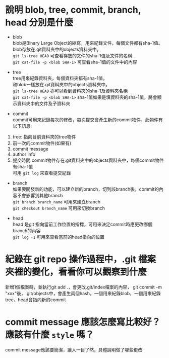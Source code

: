 # 說明 blob, tree, commit, branch, head 分別是什麼
- blob <br>
blob是Binary Large Object的縮寫，用來紀錄文件，每個文件都有sha-1值。<br>
blob存放在.git資料夾中的objects資料夾中。<br>
`git ls-tree HEAD` 可查看存放的文件的sha-1值及文件的名稱 <br>
`git cat-file -p <blob SHA-1>` 可查看sha-1值的文件中的內容

- tree<br>
tree用來紀錄資料夾，每個資料夾都有sha-1值。<br>
和blob一樣放在.git資料夾中的objects資料夾中。<br>
`git ls-tree HEAD` 亦可以看到資料夾的sha-1及資料夾名稱 <br>
`git cat-file -p <blob SHA-1>` sha-1值如果是填資料夾的sha-1值，將會顯示資料夾中的文件及子資料夾
  
- commit<br>
commit可用來紀錄每次的修改，每次提交會產生新的commit物件，此物件有以下訊息:
1. tree: 指向目前資料夾的tree物件
2. 前一次的commit物件(如果有)
3. commit message
4. author info
5. 提交時間
commit物件存在.git資料夾中的objects資料夾中，每個commit物件有sha-1值 <br>
可用 `git log` 來查看提交紀錄

- branch<br>
如果要開發新的功能，可以建立新的branch，切到該branch後，commit的內容不會影響到其他branch <br>
` git branch branch_name ` 可用來建立branch <br>
` git checkout branch_name ` 可用來切換branch <br>

- head<br>
head 是git 指向當前工作位置的指標，可用來決定commit時應更改哪個branch的內容<br>
`git log -1` 可用來查看當前的head指向的位置

# 紀錄在 git repo 操作過程中，.git 檔案夾裡的變化，看看你可以觀察到什麼
新增1個檔案時，並執行git add .，會更改.git/index檔案的內容， git commit -m "xxx"後，.git/objects中，會產生兩個hash，一個用來紀錄blob，一個用來紀錄tree，head會指向新的commit



# commit message 應該怎麼寫比較好？應該有什麼 `style` 嗎？
commit message應該要簡潔，讓人一目了然，具體說明做了哪些更改


